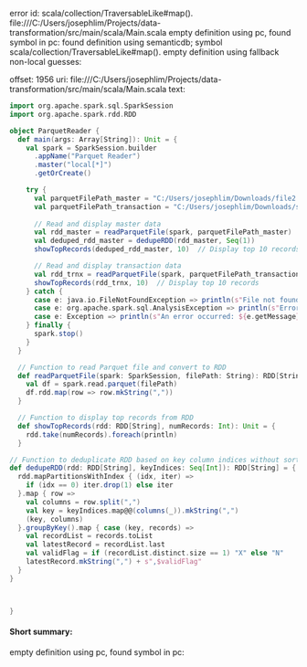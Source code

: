 error id: scala/collection/TraversableLike#map().
file:///C:/Users/josephlim/Projects/data-transformation/src/main/scala/Main.scala
empty definition using pc, found symbol in pc: 
found definition using semanticdb; symbol scala/collection/TraversableLike#map().
empty definition using fallback
non-local guesses:

offset: 1956
uri: file:///C:/Users/josephlim/Projects/data-transformation/src/main/scala/Main.scala
text:
```scala
import org.apache.spark.sql.SparkSession
import org.apache.spark.rdd.RDD

object ParquetReader {
  def main(args: Array[String]): Unit = {
    val spark = SparkSession.builder
      .appName("Parquet Reader")
      .master("local[*]")
      .getOrCreate()

    try {
      val parquetFilePath_master = "C:/Users/josephlim/Downloads/file2.parquet"
      val parquetFilePath_transaction = "C:/Users/josephlim/Downloads/sample_data_with_duplicates.parquet"
      
      // Read and display master data
      val rdd_master = readParquetFile(spark, parquetFilePath_master)
      val deduped_rdd_master = dedupeRDD(rdd_master, Seq(1))
      showTopRecords(deduped_rdd_master, 10)  // Display top 10 records

      // Read and display transaction data
      val rdd_trnx = readParquetFile(spark, parquetFilePath_transaction)
      showTopRecords(rdd_trnx, 10)  // Display top 10 records
    } catch {
      case e: java.io.FileNotFoundException => println(s"File not found: ${e.getMessage}")
      case e: org.apache.spark.sql.AnalysisException => println(s"Error reading Parquet file: ${e.getMessage}")
      case e: Exception => println(s"An error occurred: ${e.getMessage}")
    } finally {
      spark.stop()
    }
  }

  // Function to read Parquet file and convert to RDD
  def readParquetFile(spark: SparkSession, filePath: String): RDD[String] = {
    val df = spark.read.parquet(filePath)
    df.rdd.map(row => row.mkString(","))
  }

  // Function to display top records from RDD
  def showTopRecords(rdd: RDD[String], numRecords: Int): Unit = {
    rdd.take(numRecords).foreach(println)
  }

// Function to deduplicate RDD based on key column indices without sorting
def dedupeRDD(rdd: RDD[String], keyIndices: Seq[Int]): RDD[String] = {
  rdd.mapPartitionsWithIndex { (idx, iter) =>
    if (idx == 0) iter.drop(1) else iter
  }.map { row =>
    val columns = row.split(",")
    val key = keyIndices.map@@(columns(_)).mkString(",")
    (key, columns)
  }.groupByKey().map { case (key, records) =>
    val recordList = records.toList
    val latestRecord = recordList.last
    val validFlag = if (recordList.distinct.size == 1) "X" else "N"
    latestRecord.mkString(",") + s",$validFlag"
  }
}



}

```


#### Short summary: 

empty definition using pc, found symbol in pc: 